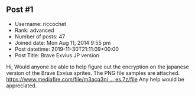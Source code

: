 ## Post #1
- Username: riccochet
- Rank: advanced
- Number of posts: 47
- Joined date: Mon Aug 11, 2014 9:55 pm
- Post datetime: 2019-11-30T21:11:09+00:00
- Post Title: Brave Exvius JP version

Hi,
Would anyone be able to help figure out the encryption on the japanese version of the Brave Exvius sprites.
The PNG file samples are attached.
[https://www.mediafire.com/file/m3acq3ni ... es.7z/file](https://www.mediafire.com/file/m3acq3nibirgo4d/jp_exvius_samples.7z/file)
Any help would be appreciated.
